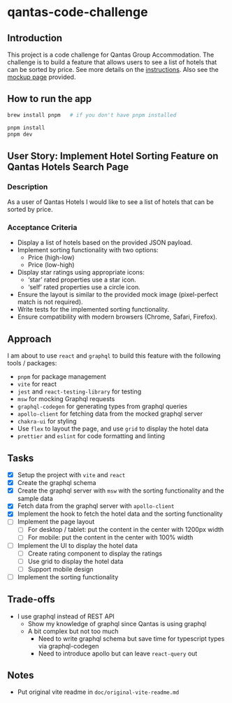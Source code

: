 # qantas-code-challenge

## Introduction

This project is a code challenge for Qantas Group Accommodation. The challenge is to build a feature that allows users to see a list of hotels that can be sorted by price. See more details on the [instructions](doc/instructions.md). Also see the [mockup page](doc/mockup.png) provided.

## How to run the app

```bash
brew install pnpm   # if you don't have pnpm installed
```

```bash
pnpm install
pnpm dev
```

## User Story: Implement Hotel Sorting Feature on Qantas Hotels Search Page

### Description

As a user of Qantas Hotels I would like to see a list of hotels that can be sorted by price.

### Acceptance Criteria

- Display a list of hotels based on the provided JSON payload.
- Implement sorting functionality with two options:
  - Price (high-low)
  - Price (low-high)
- Display star ratings using appropriate icons:
  - ‘star’ rated properties use a star icon.
  - ‘self’ rated properties use a circle icon.
- Ensure the layout is similar to the provided mock image (pixel-perfect match is not required).
- Write tests for the implemented sorting functionality.
- Ensure compatibility with modern browsers (Chrome, Safari, Firefox).

## Approach

I am about to use `react` and `graphql` to build this feature with the following tools / packages:

- `pnpm` for package management
- `vite` for react
- `jest` and `react-testing-library` for testing
- `msw` for mocking Graphql requests
- `graphql-codegen` for generating types from graphql queries
- `apollo-client` for fetching data from the mocked graphql server
- `chakra-ui` for styling
- Use `flex` to layout the page, and use `grid` to display the hotel data
- `prettier` and `eslint` for code formatting and linting

## Tasks

- [x] Setup the project with `vite` and `react`
- [x] Create the graphql schema
- [x] Create the graphql server with `msw` with the sorting functionality and the sample data
- [x] Fetch data from the graphql server with `apollo-client`
- [x] Implement the hook to fetch the hotel data and the sorting functionality
- [ ] Implement the page layout
  - [ ] For desktop / tablet: put the content in the center with 1200px width
  - [ ] For mobile: put the content in the center with 100% width
- [ ] Implement the UI to display the hotel data
  - [ ] Create rating component to display the ratings
  - [ ] Use grid to display the hotel data
  - [ ] Support mobile design
- [ ] Implement the sorting functionality

## Trade-offs

- I use graphql instead of REST API
  - Show my knowledge of graphql since Qantas is using graphql
  - A bit complex but not too much
    - Need to write graphql schema but save time for typescript types via graphql-codegen
    - Need to introduce apollo but can leave `react-query` out

## Notes

- Put original vite readme in `doc/original-vite-readme.md`
